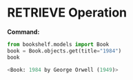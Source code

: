 # RETRIEVE Operation

**Command:**
```python
from bookshelf.models import Book
book = Book.objects.get(title="1984")
book

<Book: 1984 by George Orwell (1949)>


